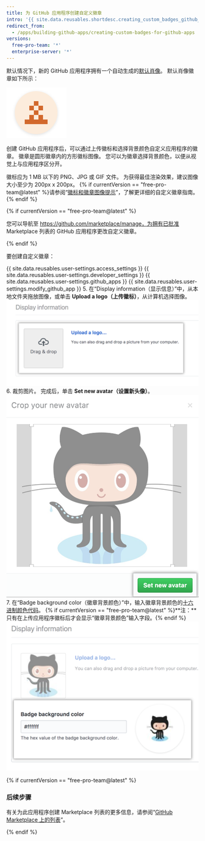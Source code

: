 ```yaml
---
title: 为 GitHub 应用程序创建自定义徽章
intro: '{{ site.data.reusables.shortdesc.creating_custom_badges_github_apps }}'
redirect_from:
  - /apps/building-github-apps/creating-custom-badges-for-github-apps
versions:
  free-pro-team: '*'
  enterprise-server: '*'
---
```


默认情况下，新的 GitHub 应用程序拥有一个自动生成的[默认肖像](https://github.com/blog/1586-identicons)。 默认肖像徽章如下所示：

![默认肖像](/assets/images/identicon.png)

创建 GitHub 应用程序后，可以通过上传徽标和选择背景颜色自定义应用程序的徽章。 徽章是圆形徽章内的方形徽标图像。 您可以为徽章选择背景颜色，以便从视觉上与应用程序区分开。

徽标应为 1 MB 以下的 PNG、JPG 或 GIF 文件。 为获得最佳渲染效果，建议图像大小至少为 200px x 200px。 {% if currentVersion == "free-pro-team@latest" %}请参阅“[徽标和徽章图像提示](/marketplace/listing-on-github-marketplace/writing-github-marketplace-listing-descriptions/#guidelines-for-logos)”，了解更详细的自定义徽章指南。{% endif %}

{% if currentVersion == "free-pro-team@latest" %}

您可以导航至 https://github.com/marketplace/manage，为拥有已批准 Marketplace 列表的 GitHub 应用程序更改自定义徽章。

{% endif %}

要创建自定义徽章：

{{ site.data.reusables.user-settings.access_settings }}
{{ site.data.reusables.user-settings.developer_settings }}
{{ site.data.reusables.user-settings.github_apps }}
{{ site.data.reusables.user-settings.modify_github_app }}
5. 在“Display information（显示信息）”中，从本地文件夹拖放图像，或单击 **Upload a logo（上传徽标）**，从计算机选择图像。 ![上传徽标](/assets/images/github-apps/github_apps_upload_logo.png)
6. 裁剪图片。 完成后，单击 **Set new avatar（设置新头像）**。 ![裁剪和设置徽标 ](/assets/images/github-apps/github_apps_crop_and_set_avatar.png)
7. 在“Badge background color（徽章背景颜色）”中，输入徽章背景颜色的[十六进制颜色代码](http://www.color-hex.com/)。 {% if currentVersion == "free-pro-team@latest" %}**注：**只有在上传应用程序徽标后才会显示“徽章背景颜色”输入字段。{% endif %} ![徽章背景颜色](/assets/images/github-apps/github_apps_badge_background_color.png)

{% if currentVersion == "free-pro-team@latest" %}

### 后续步骤

有关为此应用程序创建 Marketplace 列表的更多信息，请参阅“[GitHub Marketplace 上的列表](/marketplace/listing-on-github-marketplace/)”。

{% endif %}
